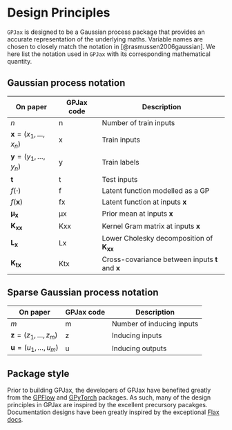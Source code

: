 # Design Principles

`GPJax` is designed to be a Gaussian process package that provides an
accurate representation of the underlying maths. Variable names are chosen to closely match the notation in [@rasmussen2006gaussian].
We here list the notation used in `GPJax` with its corresponding mathematical quantity.

## Gaussian process notation

| On paper                                    | GPJax code | Description                                                                     |
| ------------------------------------------- | ---------- | ------------------------------------------------------------------------------- |
| $n$                                         | n          | Number of train inputs                                                          |
| $\boldsymbol{x} = (x_1,\dotsc,x_{n})$       | x          | Train inputs                                                                    |
| $\boldsymbol{y} = (y_1,\dotsc,y_{n})$       | y          | Train labels                                                                    |
| $\boldsymbol{t}$                            | t          | Test inputs                                                                     |
| $f(\cdot)$                                  | f          | Latent function modelled as a GP                                                |
| $f({\boldsymbol{x}})$                       | fx         | Latent function at inputs $\boldsymbol{x}$                                      |
| $\boldsymbol{\mu}_{\boldsymbol{x}}$         | μx         | Prior mean at inputs $\boldsymbol{x}$                                           |
| $\mathbf{K}_{\boldsymbol{x}\boldsymbol{x}}$ | Kxx        | Kernel Gram matrix at inputs $\boldsymbol{x}$                                   |
| $\mathbf{L}_{\boldsymbol{x}}$               | Lx         | Lower Cholesky decomposition of $\boldsymbol{K}_{\boldsymbol{x}\boldsymbol{x}}$ |
| $\mathbf{K}_{\boldsymbol{t}\boldsymbol{x}}$ | Ktx        | Cross-covariance between inputs $\boldsymbol{t}$ and $\boldsymbol{x}$           |

## Sparse Gaussian process notation

| On paper                              | GPJax code | Description               |
| ------------------------------------- | ---------- | ------------------------- |
| $m$                                   | m          | Number of inducing inputs |
| $\boldsymbol{z} = (z_1,\dotsc,z_{m})$ | z          | Inducing inputs           |
| $\boldsymbol{u} = (u_1,\dotsc,u_{m})$ | u          | Inducing outputs          |

## Package style

Prior to building GPJax, the developers of GPJax have benefited greatly from the [GPFlow](https://github.com/GPflow/GPflow) and [GPyTorch](https://github.com/cornellius-gp/gpytorch) packages. As such, many of the design principles in GPJax are inspired by the excellent precursory pacakges. Documentation designs have been greatly inspired by the exceptional [Flax docs](https://flax.readthedocs.io/en/latest/index.html).
